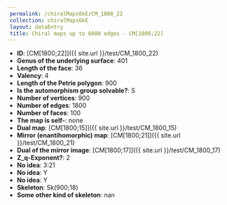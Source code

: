 ```yaml
--- 
 permalink: /chiralMaps6kE/CM_1800_22 
 collection: chiralMaps6kE
 layout: dataEntry
 title: Chiral maps up to 6000 edges - CM[1800;22]
---
```


- **ID**: [CM[1800;22]]({{ site.url }}/test/CM_1800_22)
- **Genus of the underlying surface**: 401
- **Length of the face**: 36
- **Valency**: 4
- **Length of the Petrie polygon**: 900
- **Is the automorphism group solvable?**: S
- **Number of vertices**: 900
- **Number of edges**: 1800
- **Number of faces**: 100
- **The map is self-**: none
- **Dual map**: [CM[1800;15]]({{ site.url }}/test/CM_1800_15)
- **Mirror (enantihomorphic) map**: [CM[1800;21]]({{ site.url }}/test/CM_1800_21)
- **Dual of the mirror image**: [CM[1800;17]]({{ site.url }}/test/CM_1800_17)
- **Z_q-Exponent?**: 2
- **No idea**:  3:21
- **No idea**: Y
- **No idea**: Y
- **Skeleton**: Sk(900;18)
- **Some other kind of skeleton**: nan
